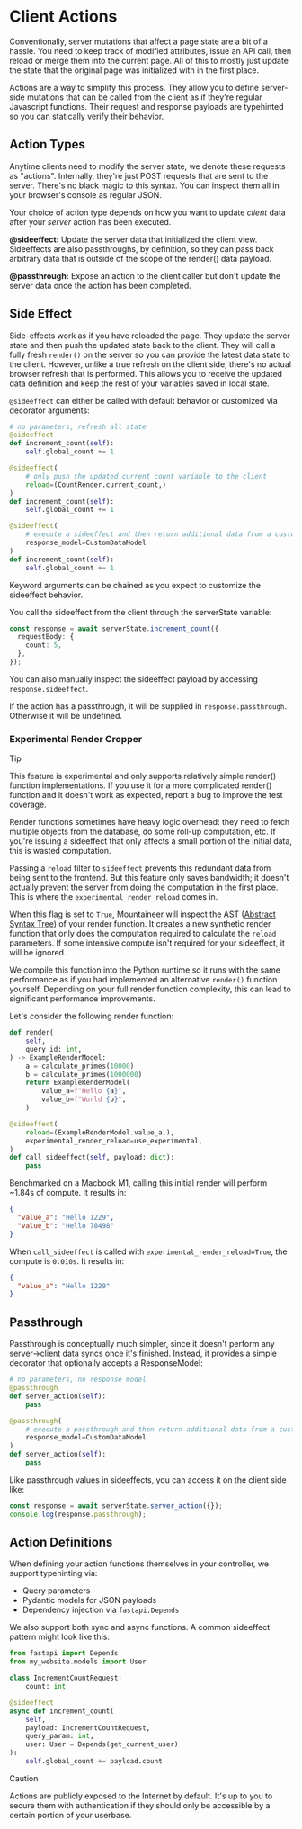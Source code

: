 # Client Actions

Conventionally, server mutations that affect a page state are a bit of a hassle. You need to keep track of modified attributes, issue an API call, then reload or merge them into the current page. All of this to mostly just update the state that the original page was initialized with in the first place.

Actions are a way to simplify this process. They allow you to define server-side mutations that can be called from the client as if they're regular Javascript functions. Their request and response payloads are typehinted so you can statically verify their behavior.

## Action Types

Anytime clients need to modify the server state, we denote these requests as "actions". Internally, they're just POST requests that are sent to the server. There's no black magic to this syntax. You can inspect them all in your browser's console as regular JSON.

Your choice of action type depends on how you want to update _client_ data after your _server_ action has been executed.

**@sideeffect:** Update the server data that initialized the client view. Sideeffects are also passthroughs, by definition, so they can pass back arbitrary data that is outside of the scope of the render() data payload.

**@passthrough:** Expose an action to the client caller but don't update the server data once the action has been completed.

## Side Effect

Side-effects work as if you have reloaded the page. They update the server state and then push the updated state back to the client. They will call a fully fresh `render()` on the server so you can provide the latest data state to the client. However, unlike a true refresh on the client side, there's no actual browser refresh that is performed. This allows you to receive the updated data definition and keep the rest of your variables saved in local state.

`@sideeffect` can either be called with default behavior or customized via decorator arguments:

```python
# no parameters, refresh all state
@sideeffect
def increment_count(self):
    self.global_count += 1
```

```python
@sideeffect(
    # only push the updated current_count variable to the client
    reload=(CountRender.current_count,)
)
def increment_count(self):
    self.global_count += 1
```

```python
@sideeffect(
    # execute a sideeffect and then return additional data from a custom data model
    response_model=CustomDataModel
)
def increment_count(self):
    self.global_count += 1
```

Keyword arguments can be chained as you expect to customize the sideeffect behavior.

You call the sideeffect from the client through the serverState variable:

```typescript
const response = await serverState.increment_count({
  requestBody: {
    count: 5,
  },
});
```

You can also manually inspect the sideeffect payload by accessing `response.sideeffect`.

If the action has a passthrough, it will be supplied in `response.passthrough`. Otherwise it will be undefined.

### Experimental Render Cropper

> [!TIP]
> This feature is experimental and only supports relatively simple render() function implementations. If you use it for a more complicated render() function and it doesn't work as expected, report a bug to improve the test coverage.

Render functions sometimes have heavy logic overhead: they need to fetch multiple objects from the database, do some roll-up computation, etc. If you're issuing a sideeffect that only affects a small portion of the initial data, this is wasted computation.

Passing a `reload` filter to `sideeffect` prevents this redundant data from being sent to the frontend. But this feature only saves bandwidth; it doesn't actually prevent the server from doing the computation in the first place. This is where the `experimental_render_reload` comes in.

When this flag is set to `True`, Mountaineer will inspect the AST ([Abstract Syntax Tree](https://en.wikipedia.org/wiki/Abstract_syntax_tree)) of your render function. It creates a new synthetic render function that only does the computation required to calculate the `reload` parameters. If some intensive compute isn't required for your sideeffect, it will be ignored.

We compile this function into the Python runtime so it runs with the same performance as if you had implemented an alternative `render()` function yourself. Depending on your full render function complexity, this can lead to significant performance improvements.

Let's consider the following render function:

```python
def render(
    self,
    query_id: int,
) -> ExampleRenderModel:
    a = calculate_primes(10000)
    b = calculate_primes(1000000)
    return ExampleRenderModel(
        value_a=f"Hello {a}",
        value_b=f"World {b}",
    )

@sideeffect(
    reload=(ExampleRenderModel.value_a,),
    experimental_render_reload=use_experimental,
)
def call_sideeffect(self, payload: dict):
    pass
```

Benchmarked on a Macbook M1, calling this initial render will perform ~1.84s of compute. It results in:

```json
{
  "value_a": "Hello 1229",
  "value_b": "Hello 78498"
}
```

When `call_sideeffect` is called with `experimental_render_reload=True`, the compute is `0.010s`. It results in:

```json
{
  "value_a": "Hello 1229"
}
```

## Passthrough

Passthrough is conceptually much simpler, since it doesn't perform any server->client data syncs once it's finished. Instead, it provides a simple decorator that optionally accepts a ResponseModel:

```python
# no parameters, no response model
@passthrough
def server_action(self):
    pass
```

```python
@passthrough(
    # execute a passthrough and then return additional data from a custom data model
    response_model=CustomDataModel
)
def server_action(self):
    pass
```

Like passthrough values in sideeffects, you can access it on the client side like:

```typescript
const response = await serverState.server_action({});
console.log(response.passthrough);
```

## Action Definitions

When defining your action functions themselves in your controller, we support typehinting via:

- Query parameters
- Pydantic models for JSON payloads
- Dependency injection via `fastapi.Depends`

We also support both sync and async functions. A common sideeffect pattern might look like this:

```python
from fastapi import Depends
from my_website.models import User

class IncrementCountRequest:
    count: int

@sideeffect
async def increment_count(
    self,
    payload: IncrementCountRequest,
    query_param: int,
    user: User = Depends(get_current_user)
):
    self.global_count += payload.count
```

> [!CAUTION]
> Actions are publicly exposed to the Internet by default. It's up to you to secure them with authentication if they should only be accessible by a certain portion of your userbase.

